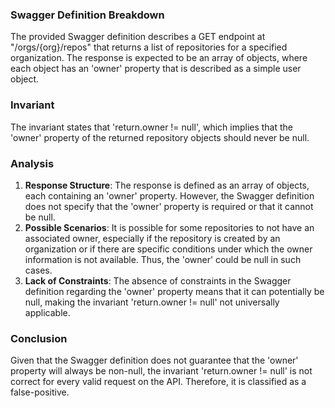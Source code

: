 ### Swagger Definition Breakdown
The provided Swagger definition describes a GET endpoint at "/orgs/{org}/repos" that returns a list of repositories for a specified organization. The response is expected to be an array of objects, where each object has an 'owner' property that is described as a simple user object.

### Invariant
The invariant states that 'return.owner != null', which implies that the 'owner' property of the returned repository objects should never be null.

### Analysis
1. **Response Structure**: The response is defined as an array of objects, each containing an 'owner' property. However, the Swagger definition does not specify that the 'owner' property is required or that it cannot be null.
2. **Possible Scenarios**: It is possible for some repositories to not have an associated owner, especially if the repository is created by an organization or if there are specific conditions under which the owner information is not available. Thus, the 'owner' could be null in such cases.
3. **Lack of Constraints**: The absence of constraints in the Swagger definition regarding the 'owner' property means that it can potentially be null, making the invariant 'return.owner != null' not universally applicable.

### Conclusion
Given that the Swagger definition does not guarantee that the 'owner' property will always be non-null, the invariant 'return.owner != null' is not correct for every valid request on the API. Therefore, it is classified as a false-positive.
